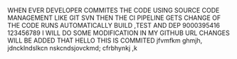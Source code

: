 WHEN EVER DEVELOPER COMMITES THE CODE USING SOURCE CODE MANAGEMENT LIKE
GIT SVN THEN THE CI PIPELINE GETS CHANGE OF THE CODE RUNS AUTOMATICALLY BUILD ,TEST AND DEP
9000395416
123456789
I WILL DO SOME MODIFICATION IN MY GITHUB URL
CHANGES WILL BE ADDED THAT
HELLO
THIS IS COMMITED
jfvmfkm
ghmjh,
jdncklndslkcn 
nskcndsjovckmd;
cfrbhynkj ,k
